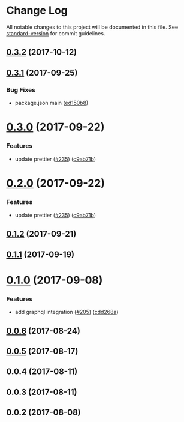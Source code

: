 # Change Log

All notable changes to this project will be documented in this file.
See [standard-version](https://github.com/conventional-changelog/standard-version) for commit guidelines.

<a name="0.3.2"></a>
## [0.3.2](https://github.com/newsuk/times-components/compare/@times-components/article-label@0.3.1...@times-components/article-label@0.3.2) (2017-10-12)




<a name="0.3.1"></a>
## [0.3.1](https://github.com/newsuk/times-components/compare/@times-components/article-label@0.3.0...@times-components/article-label@0.3.1) (2017-09-25)


### Bug Fixes

* package.json main ([ed150b8](https://github.com/newsuk/times-components/commit/ed150b8))




<a name="0.3.0"></a>
# [0.3.0](https://github.com/newsuk/times-components/compare/@times-components/article-label@0.1.2...@times-components/article-label@0.3.0) (2017-09-22)


### Features

* update prettier ([#235](https://github.com/newsuk/times-components/issues/235)) ([c9ab71b](https://github.com/newsuk/times-components/commit/c9ab71b))




<a name="0.2.0"></a>
# [0.2.0](https://github.com/newsuk/times-components/compare/@times-components/article-label@0.1.2...@times-components/article-label@0.2.0) (2017-09-22)


### Features

* update prettier ([#235](https://github.com/newsuk/times-components/issues/235)) ([c9ab71b](https://github.com/newsuk/times-components/commit/c9ab71b))




<a name="0.1.2"></a>
## [0.1.2](https://github.com/newsuk/times-components/compare/@times-components/article-label@0.1.1...@times-components/article-label@0.1.2) (2017-09-21)




<a name="0.1.1"></a>
## [0.1.1](https://github.com/newsuk/times-components/compare/@times-components/article-label@0.1.0...@times-components/article-label@0.1.1) (2017-09-19)




<a name="0.1.0"></a>
# [0.1.0](https://github.com/newsuk/times-components/compare/@times-components/article-label@0.0.6...@times-components/article-label@0.1.0) (2017-09-08)


### Features

* add graphql integration ([#205](https://github.com/newsuk/times-components/issues/205)) ([cdd268a](https://github.com/newsuk/times-components/commit/cdd268a))




<a name="0.0.6"></a>
## [0.0.6](https://github.com/newsuk/times-components/compare/@times-components/article-label@0.0.5...@times-components/article-label@0.0.6) (2017-08-24)




<a name="0.0.5"></a>
## [0.0.5](https://github.com/newsuk/times-components/compare/@times-components/article-label@0.0.4...@times-components/article-label@0.0.5) (2017-08-17)




<a name="0.0.4"></a>
## 0.0.4 (2017-08-11)




<a name="0.0.3"></a>
## 0.0.3 (2017-08-11)




<a name="0.0.2"></a>
## 0.0.2 (2017-08-08)
